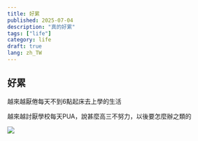 ```yaml
---
title: 好累
published: 2025-07-04
description: "真的好累"
tags: ["life"]
category: life
draft: true
lang: zh_TW
---
```


## 好累

越來越厭倦每天不到6點起床去上學的生活

越來越討厭學校每天PUA，說甚麼高三不努力，以後要怎麼辦之類的

![](https://dkri3c1.github.io/_astro/image.DgAuh1BB_ZV2XRl.webp)
